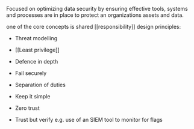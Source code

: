 Focused on optimizing data security by ensuring effective tools, systems and processes are in place to protect an organizations assets and data.

one of the core concepts is shared [[responsibility]]
design principles:
- Threat modelling

- [[Least privilege]]

- Defence in depth

- Fail securely

- Separation of duties

- Keep it simple

- Zero trust

- Trust but verify
e.g. use of an SIEM tool to monitor for flags